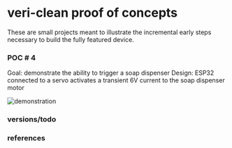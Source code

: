 # veri-clean proof of concepts
These are small projects meant to illustrate the incremental early steps necessary to build the fully featured device.

### POC # 4 
Goal: demonstrate the ability to trigger a soap dispenser
Design: ESP32 connected to a servo activates a transient 6V current to the soap dispenser motor

![demonstration](https://github.com/nickmmark/veri-clean/blob/master/POC/figures/poc_demo_remote_control.gif)


### versions/todo


### references
